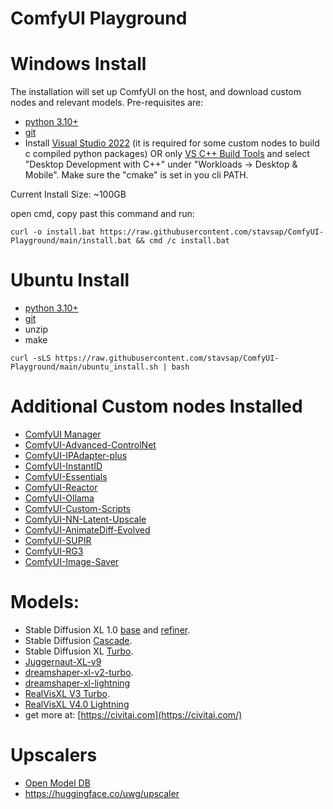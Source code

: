 # ComfyUI Playground

# Windows Install

The installation will set up ComfyUI on the host, and download custom nodes and relevant models. Pre-requisites are:

- [python 3.10+](https://www.python.org/downloads/)
- [git](https://git-scm.com/downloads)
- Install [Visual Studio 2022](https://visualstudio.microsoft.com/downloads/) (it is required for some custom nodes to build c compiled python packages) OR only [VS C++ Build Tools](https://visualstudio.microsoft.com/visual-cpp-build-tools/) and select "Desktop Development with C++" under "Workloads -> Desktop & Mobile". Make sure the "cmake" is set in you cli PATH.

Current Install Size: ~100GB

open cmd, copy past this command and run:

```shell
curl -o install.bat https://raw.githubusercontent.com/stavsap/ComfyUI-Playground/main/install.bat && cmd /c install.bat
```

# Ubuntu Install

- [python 3.10+](https://www.python.org/downloads/)
- [git](https://git-scm.com/downloads)
- unzip
- make

```shell
curl -sLS https://raw.githubusercontent.com/stavsap/ComfyUI-Playground/main/ubuntu_install.sh | bash
```

# Additional Custom nodes Installed

- [ComfyUI Manager](https://github.com/ltdrdata/ComfyUI-Manager)
- [ComfyUI-Advanced-ControlNet](https://github.com/Kosinkadink/ComfyUI-Advanced-ControlNet.git)
- [ComfyUI-IPAdapter-plus](https://github.com/cubiq/ComfyUI_IPAdapter_plus.git)
- [ComfyUI-InstantID](https://github.com/cubiq/ComfyUI_InstantID.git)
- [ComfyUI-Essentials](https://github.com/cubiq/ComfyUI_essentials)
- [ComfyUI-Reactor](https://github.com/Gourieff/comfyui-reactor-node.git)
- [ComfyUI-Ollama](https://github.com/stavsap/comfyui-ollama.git)
- [ComfyUI-Custom-Scripts](https://github.com/pythongosssss/ComfyUI-Custom-Scripts)
- [ComfyUI-NN-Latent-Upscale](https://github.com/Ttl/ComfyUi_NNLatentUpscale)
- [ComfyUI-AnimateDiff-Evolved](https://github.com/Kosinkadink/ComfyUI-AnimateDiff-Evolved)
- [ComfyUI-SUPIR](https://github.com/kijai/ComfyUI-SUPIR)
- [ComfyUI-RG3](https://github.com/rgthree/rgthree-comfy)
- [ComfyUI-Image-Saver](https://github.com/giriss/comfy-image-saver)

# Models:

- Stable Diffusion XL 1.0 [base](https://huggingface.co/stabilityai/stable-diffusion-xl-base-1.0) and [refiner](https://huggingface.co/stabilityai/stable-diffusion-xl-refiner-1.0).
- Stable Diffusion [Cascade](https://huggingface.co/stabilityai/stable-cascade).
- Stable Diffusion XL [Turbo](https://huggingface.co/stabilityai/sdxl-turbo).
- [Juggernaut-XL-v9](https://huggingface.co/RunDiffusion/Juggernaut-XL-v9)
- [dreamshaper-xl-v2-turbo](https://huggingface.co/Lykon/dreamshaper-xl-v2-turbo).
- [dreamshaper-xl-lightning](https://huggingface.co/Lykon/dreamshaper-xl-lightning)
- [RealVisXL V3 Turbo](https://huggingface.co/SG161222/RealVisXL_V3.0_Turbo).
- [RealVisXL V4.0 Lightning](https://huggingface.co/SG161222/RealVisXL_V4.0_Lightning)
- get more at: [https://civitai.com](https://civitai.com/)

# Upscalers

- [Open Model DB](https://openmodeldb.info/)
- https://huggingface.co/uwg/upscaler
